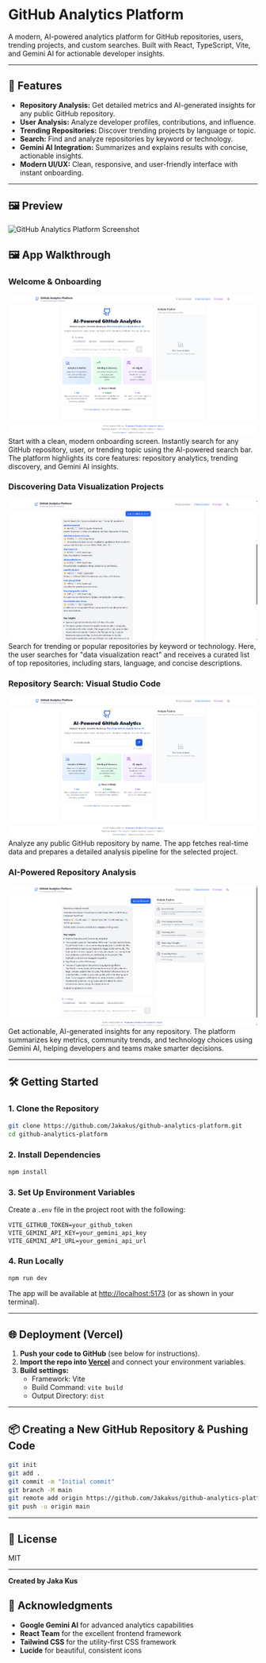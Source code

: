 # GitHub Analytics Platform

A modern, AI-powered analytics platform for GitHub repositories, users, trending projects, and custom searches. Built with React, TypeScript, Vite, and Gemini AI for actionable developer insights.

---

## 🚀 Features
- **Repository Analysis:** Get detailed metrics and AI-generated insights for any public GitHub repository.
- **User Analysis:** Analyze developer profiles, contributions, and influence.
- **Trending Repositories:** Discover trending projects by language or topic.
- **Search:** Find and analyze repositories by keyword or technology.
- **Gemini AI Integration:** Summarizes and explains results with concise, actionable insights.
- **Modern UI/UX:** Clean, responsive, and user-friendly interface with instant onboarding.

---

## 🖼️ Preview
![GitHub Analytics Platform Screenshot](./screenshots/screenshot.png)

## 🖼️ App Walkthrough

### Welcome & Onboarding
![Welcome Screen](./screenshots/welcome.png)
Start with a clean, modern onboarding screen. Instantly search for any GitHub repository, user, or trending topic using the AI-powered search bar. The platform highlights its core features: repository analytics, trending discovery, and Gemini AI insights.

### Discovering Data Visualization Projects
![Data Visualization Search](./screenshots/datareact.png)
Search for trending or popular repositories by keyword or technology. Here, the user searches for "data visualization react" and receives a curated list of top repositories, including stars, language, and concise descriptions.

### Repository Search: Visual Studio Code
![VSCode Search](./screenshots/microsoftvscode.png)
Analyze any public GitHub repository by name. The app fetches real-time data and prepares a detailed analysis pipeline for the selected project.

### AI-Powered Repository Analysis
![VSCode AI Analysis](./screenshots/microsoftvscodeanalysis.png)
Get actionable, AI-generated insights for any repository. The platform summarizes key metrics, community trends, and technology choices using Gemini AI, helping developers and teams make smarter decisions.

---

## 🛠️ Getting Started

### 1. Clone the Repository
```sh
git clone https://github.com/Jakakus/github-analytics-platform.git
cd github-analytics-platform
```

### 2. Install Dependencies
```sh
npm install
```

### 3. Set Up Environment Variables
Create a `.env` file in the project root with the following:
```env
VITE_GITHUB_TOKEN=your_github_token
VITE_GEMINI_API_KEY=your_gemini_api_key
VITE_GEMINI_API_URL=your_gemini_api_url
```

### 4. Run Locally
```sh
npm run dev
```
The app will be available at [http://localhost:5173](http://localhost:5173) (or as shown in your terminal).

---

## 🌐 Deployment (Vercel)
1. **Push your code to GitHub** (see below for instructions).
2. **Import the repo into [Vercel](https://vercel.com/)** and connect your environment variables.
3. **Build settings:**
   - Framework: Vite
   - Build Command: `vite build`
   - Output Directory: `dist`

---

## 📦 Creating a New GitHub Repository & Pushing Code
```sh
git init
git add .
git commit -m "Initial commit"
git branch -M main
git remote add origin https://github.com/Jakakus/github-analytics-platform.git
git push -u origin main
```

---

## 📄 License
MIT

---

**Created by Jaka Kus**

## 🙏 Acknowledgments
- **Google Gemini AI** for advanced analytics capabilities
- **React Team** for the excellent frontend framework
- **Tailwind CSS** for the utility-first CSS framework
- **Lucide** for beautiful, consistent icons 